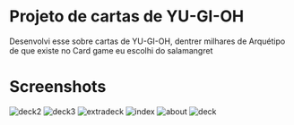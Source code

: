 <h1>Projeto de cartas de YU-GI-OH</h1>

Desenvolvi esse sobre cartas de YU-GI-OH, dentrer milhares de Arquétipo de que existe no Card game eu escolhi do salamangret

<h1>Screenshots</h1>

![deck2](https://user-images.githubusercontent.com/102254915/186265298-9e124a81-9040-4452-8e00-beef092485ae.png)
![deck3](https://user-images.githubusercontent.com/102254915/186265337-6ec84f99-3083-4d4d-a80e-2263b556a4e8.png)
![extradeck](https://user-images.githubusercontent.com/102254915/186265357-a37e4f19-fd16-48dd-b889-f2ce639f46a5.png)
![index](https://user-images.githubusercontent.com/102254915/186265380-bb59d360-84f1-4ee0-b321-f31a9293feb2.png)
![about](https://user-images.githubusercontent.com/102254915/186265393-3d804cf9-8307-4294-94a4-d0c3855b9ec5.png)
![deck](https://user-images.githubusercontent.com/102254915/186265406-995f657a-31e7-427e-9e88-0e491b5606c8.png)
